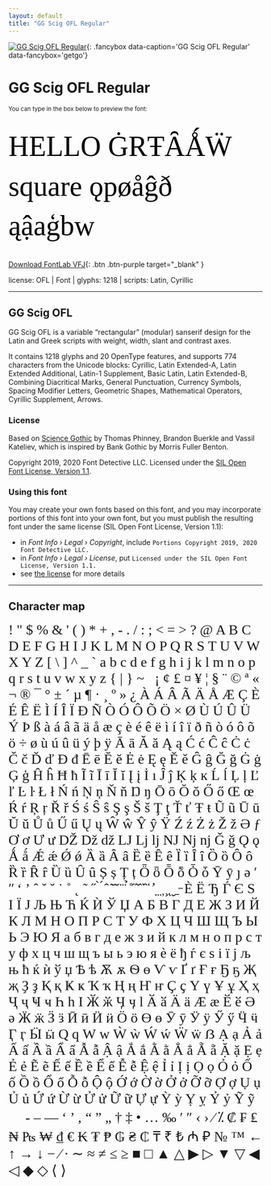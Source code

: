 ```yaml
---
layout: default
title: "GG Scig OFL Regular"
---
```



[![GG Scig OFL Regular](../illustrations/scig-var.png)](../illustrations/scig-var.png){: .fancybox data-caption='GG Scig OFL Regular' data-fancybox='getgo'}


# GG Scig OFL Regular

<small>You can type in the box below to preview the font:</small>

<div contenteditable="true" style="font-family: 'GG Scig OFL Regular'; font-size: 4em; color:black; margin: 0.5em 0 0.5em 0; line-height: 1.4em;">
HELLO ĠRŦȂǺẄ square ǫpøåĝð ąậaģbw
</div>

[Download FontLab VFJ](https://downgit.github.io/#/home?url=https://github.com/fontlabcom/getgo-fonts/blob/main/getgo-fonts/ofl/scig/scig-var.vfj){: .btn .btn-purple target="_blank" }

license: OFL \| Font \| glyphs: 1218 \| scripts: Latin, Cyrillic

---


## GG Scig OFL

GG Scig OFL is a variable “rectangular” (modular) sanserif design for the Latin and Greek scripts with weight, width, slant and contrast axes.

It contains 1218 glyphs and 20 OpenType features, and supports 774 characters from the Unicode blocks: Cyrillic, Latin Extended-A, Latin Extended Additional, Latin-1 Supplement, Basic Latin, Latin Extended-B, Combining Diacritical Marks, General Punctuation, Currency Symbols, Spacing Modifier Letters, Geometric Shapes, Mathematical Operators, Cyrillic Supplement, Arrows.

### License

Based on [Science Gothic](https://github.com/tphinney/science-gothic) by Thomas Phinney, Brandon Buerkle and Vassil Kateliev, which is inspired by Bank Gothic by Morris Fuller Benton.

Copyright 2019, 2020 Font Detective LLC. Licensed under the [SIL Open Font License, Version 1.1](https://scripts.sil.org/OFL).

### Using this font

You may create your own fonts based on this font, and you may incorporate portions of this font into your own font, but you must publish the resulting font under the same license (SIL Open Font License, Version 1.1):

- in _Font Info › Legal › Copyright_, include `Portions Copyright 2019, 2020 Font Detective LLC.`
- in _Font Info › Legal › License_, put `Licensed under the SIL Open Font License, Version 1.1.`
- see [the license](https://scripts.sil.org/OFL) for more details


---

## Character map

<div style="font-family: 'GG Scig OFL Regular'; font-size: 2em;">
! " $ % & ' ( ) * + , - . / : ; < = > ? @ A B C D E F G H I J K L M N O P Q R S T U V W X Y Z [ \ ] ^ _ ` a b c d e f g h i j k l m n o p q r s t u v w x y z { | } ~   ¡ ¢ £ ¤ ¥ ¦ § ¨ © ª « ¬ ® ¯ ° ± ´ µ ¶ · ¸ º » ¿ À Á Â Ã Ä Å Æ Ç È É Ê Ë Ì Í Î Ï Ð Ñ Ò Ó Ô Õ Ö × Ø Ù Ú Û Ü Ý Þ ß à á â ã ä å æ ç è é ê ë ì í î ï ð ñ ò ó ô õ ö ÷ ø ù ú û ü ý þ ÿ Ā ā Ă ă Ą ą Ć ć Ĉ ĉ Ċ ċ Č č Ď ď Đ đ Ē ē Ĕ ĕ Ė ė Ę ę Ě ě Ĝ ĝ Ğ ğ Ġ ġ Ģ ģ Ĥ ĥ Ħ ħ Ĩ ĩ Ī ī Ĭ ĭ Į į İ ı Ĵ ĵ Ķ ķ ĸ Ĺ ĺ Ļ ļ Ľ ľ Ŀ ŀ Ł ł Ń ń Ņ ņ Ň ň Ŋ ŋ Ō ō Ŏ ŏ Ő ő Œ œ Ŕ ŕ Ŗ ŗ Ř ř Ś ś Ŝ ŝ Ş ş Š š Ţ ţ Ť ť Ŧ ŧ Ũ ũ Ū ū Ŭ ŭ Ů ů Ű ű Ų ų Ŵ ŵ Ŷ ŷ Ÿ Ź ź Ż ż Ž ž Ə ƒ Ơ ơ Ư ư Ǆ ǅ ǆ Ǉ ǈ ǉ Ǌ ǋ ǌ Ǧ ǧ Ǫ ǫ Ǻ ǻ Ǽ ǽ Ǿ ǿ Ȁ ȁ Ȃ ȃ Ȅ ȅ Ȇ ȇ Ȉ ȉ Ȋ ȋ Ȍ ȍ Ȏ ȏ Ȑ ȑ Ȓ ȓ Ȕ ȕ Ȗ ȗ Ș ș Ț ț Ȫ ȫ Ȭ ȭ Ȱ ȱ Ȳ ȳ ȷ ə ʹ ʺ ʻ ʼ ˆ ˇ ˘ ˙ ˚ ˛ ˜ ˝ ̀ ́ ̂ ̃ ̄ ̆ ̇ ̈ ̉ ̊ ̋ ̌ ̏ ̑ ̒ ̛ ̣ ̤ ̦ ̧ ̨ ̮ ̱ ̵ Ѐ Ё Ђ Ѓ Є Ѕ І Ї Ј Љ Њ Ћ Ќ Ѝ Ў Џ А Б В Г Д Е Ж З И Й К Л М Н О П Р С Т У Ф Х Ц Ч Ш Щ Ъ Ы Ь Э Ю Я а б в г д е ж з и й к л м н о п р с т у ф х ц ч ш щ ъ ы ь э ю я ѐ ё ђ ѓ є ѕ і ї ј љ њ ћ ќ ѝ ў џ Ѣ ѣ Ѫ ѫ Ѳ ѳ Ѵ ѵ Ґ ґ Ғ ғ Ҕ ҕ Җ җ Ҙ ҙ Қ қ Ҝ ҝ Ҡ ҡ Ң ң Ҥ ҥ Ҫ ҫ Ү ү Ұ ұ Ҳ ҳ Ҷ ҷ Ҹ ҹ Һ һ Ӏ Ӂ ӂ Ӌ ӌ ӏ Ӑ ӑ Ӓ ӓ Ӕ ӕ Ӗ ӗ Ә ә Ӝ ӝ Ӟ ӟ Ӣ ӣ Ӥ ӥ Ӧ ӧ Ө ө Ӯ ӯ Ӱ ӱ Ӳ ӳ Ӵ ӵ Ӷ ӷ Ӹ ӹ Ԛ ԛ Ԝ ԝ Ẁ ẁ Ẃ ẃ Ẅ ẅ ẞ Ạ ạ Ả ả Ấ ấ Ầ ầ Ẩ ẩ Ẫ ẫ Ậ ậ Ắ ắ Ằ ằ Ẳ ẳ Ẵ ẵ Ặ ặ Ẹ ẹ Ẻ ẻ Ẽ ẽ Ế ế Ề ề Ể ể Ễ ễ Ệ ệ Ỉ ỉ Ị ị Ọ ọ Ỏ ỏ Ố ố Ồ ồ Ổ ổ Ỗ ỗ Ộ ộ Ớ ớ Ờ ờ Ở ở Ỡ ỡ Ợ ợ Ụ ụ Ủ ủ Ứ ứ Ừ ừ Ử ử Ữ ữ Ự ự Ỳ ỳ Ỵ ỵ Ỷ ỷ Ỹ ỹ     ‐ – — ‘ ’ ‚ “ ” „ † ‡ • … ‰ ′ ″ ‹ › ⁄ ⁒ ₡ ₣ ₤ ₦ ₧ ₩ ₫ € ₭ ₮ ₱ ₲ ₴ ₵ ₸ ₹ ₺ ₼ ₽ № ™ ← ↑ → ↓ − ∕ ∙ ∼ ≈ ≠ ≤ ≥ ■ □ ▲ △ ▶ ▷ ▼ ▽ ◀ ◁ ◆ ◇ ⟨ ⟩
</div>

